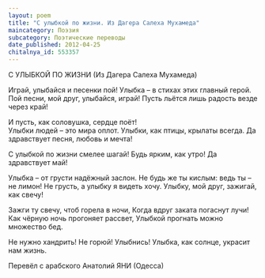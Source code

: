 ```yaml
---
layout: poem
title: "С улыбкой по жизни. Из Дагера Салеха Мухамеда"
maincategory: Поэзия
subcategory: Поэтические переводы
date_published: 2012-04-25
chitalnya_id: 553357
---
```




С УЛЫБКОЙ ПО ЖИЗНИ
(Из Дагера Салеха Мухамеда)

Играй, улыбайся и песенки пой!
Улыбка – в стихах этих главный герой.
Пой песни, мой друг, улыбайся, играй!
Пусть льётся лишь радость везде через край!

И пусть, как соловушка, сердце поёт!  
Улыбки людей – это мира оплот.
Улыбки, как птицы, крылаты всегда.
Да здравствует песня, любовь и мечта!

С улыбкой по жизни смелее шагай!
Будь ярким, как утро! Да здравствует май!

Улыбка – от грусти надёжный заслон.
Не будь же ты кислым: ведь ты – не лимон!
Не грусть, а улыбку я видеть хочу.
Улыбку, мой друг, зажигай, как свечу!

Зажги ту свечу, чтоб горела в ночи,
Когда вдруг заката погаснут лучи!
Как чёрную ночь прогоняет рассвет,
Улыбкой прогнать  можно множество бед.

Не нужно хандрить! Не горюй! Улыбнись!
Улыбка, как солнце, украсит нам жизнь.

Перевёл с арабского Анатолий ЯНИ (Одесса)






